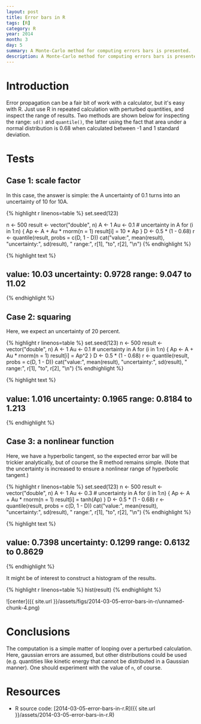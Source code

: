 ```yaml
---
layout: post
title: Error bars in R
tags: [R]
category: R
year: 2014
month: 3
day: 5
summary: A Monte-Carlo method for computing errors bars is presented.
description: A Monte-Carlo method for computing errors bars is presented.
---
```


# Introduction

Error propagation can be a fair bit of work with a calculator, but it's easy with R.  Just use R in repeated calculation with perturbed quantities, and inspect the range of results.  Two methods are shown below for inspecting the range: ``sd()`` and ``quantile()``, the latter using the fact that area under a normal distribution is 0.68 when calculated between -1 and 1 standard deviation.

# Tests


## Case 1: scale factor

In this case, the answer is simple: the A uncertainty of 0.1 turns into an uncertainty of 10 for 10A.



{% highlight r linenos=table %}
set.seed(123)

n <- 500
result <- vector("double", n)
A <- 1
Au <- 0.1  # uncertainty in A
for (i in 1:n) {
    Ap <- A + Au * rnorm(n = 1)
    result[i] = 10 * Ap
}
D <- 0.5 * (1 - 0.68)
r <- quantile(result, probs = c(D, 1 - D))
cat("value:", mean(result), "uncertainty:", sd(result), " range:", r[1], "to", 
    r[2], "\n")
{% endhighlight %}



{% highlight text %}
## value: 10.03 uncertainty: 0.9728  range: 9.047 to 11.02
{% endhighlight %}


                                        
## Case 2: squaring

Here, we expect an uncertainty of 20 percent.



{% highlight r linenos=table %}
set.seed(123)
n <- 500
result <- vector("double", n)
A <- 1
Au <- 0.1  # uncertainty in A
for (i in 1:n) {
    Ap <- A + Au * rnorm(n = 1)
    result[i] = Ap^2
}
D <- 0.5 * (1 - 0.68)
r <- quantile(result, probs = c(D, 1 - D))
cat("value:", mean(result), "uncertainty:", sd(result), " range:", r[1], "to", 
    r[2], "\n")
{% endhighlight %}



{% highlight text %}
## value: 1.016 uncertainty: 0.1965  range: 0.8184 to 1.213
{% endhighlight %}


## Case 3: a nonlinear function

Here, we have a hyperbolic tangent, so the expected error bar will be trickier analytically, but of course the R method remains simple.  (Note that the uncertainty is increased to ensure a nonlinear range of hyperbolic tangent.)



{% highlight r linenos=table %}
set.seed(123)
n <- 500
result <- vector("double", n)
A <- 1
Au <- 0.3  # uncertainty in A
for (i in 1:n) {
    Ap <- A + Au * rnorm(n = 1)
    result[i] = tanh(Ap)
}
D <- 0.5 * (1 - 0.68)
r <- quantile(result, probs = c(D, 1 - D))
cat("value:", mean(result), "uncertainty:", sd(result), " range:", r[1], "to", 
    r[2], "\n")
{% endhighlight %}



{% highlight text %}
## value: 0.7398 uncertainty: 0.1299  range: 0.6132 to 0.8629
{% endhighlight %}

It might be of interest to construct a histogram of the results.

{% highlight r linenos=table %}
hist(result)
{% endhighlight %}

![center]({{ site.url }}/assets/figs/2014-03-05-error-bars-in-r/unnamed-chunk-4.png) 


# Conclusions

The computation is a simple matter of looping over a perturbed calculation.  Here, gaussian errors are assumed, but other distributions could be used (e.g. quantities like kinetic energy that cannot be distributed in a Gaussian manner).  One should experiment with the value of ``n``, of course.

# Resources

* R source code: [2014-03-05-error-bars-in-r.R]({{ site.url }}/assets/2014-03-05-error-bars-in-r.R)

